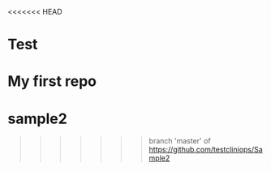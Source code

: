 <<<<<<< HEAD
# Test
My first repo
=======
# sample2
>>>>>>> branch 'master' of https://github.com/testcliniops/Sample2
